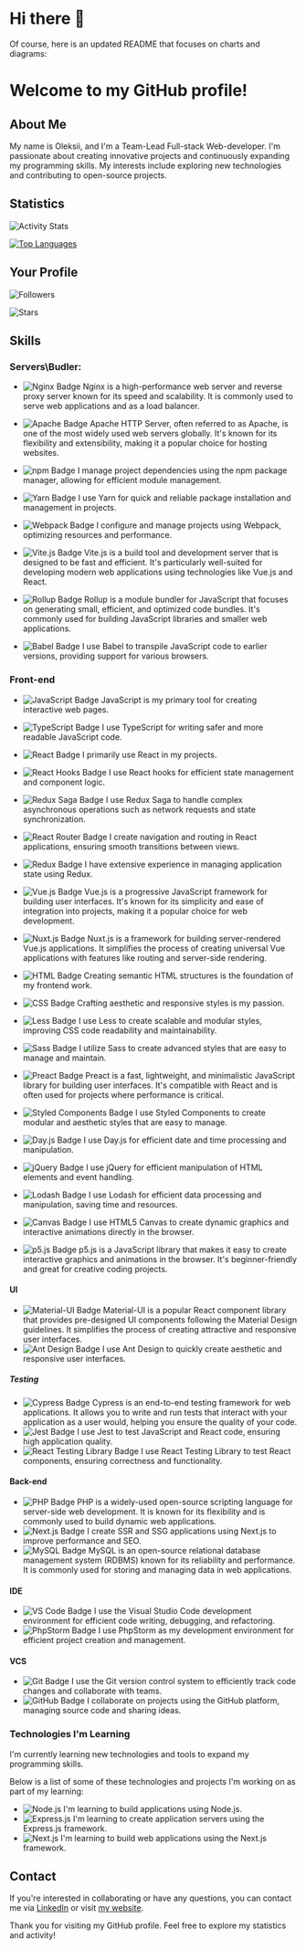 # Hi there 👋

Of course, here is an updated README that focuses on charts and diagrams:

# Welcome to my GitHub profile!

## About Me

My name is Oleksii, and I'm a Team-Lead Full-stack Web-developer. I'm passionate about creating innovative projects and continuously expanding my programming skills. My interests include exploring new technologies and contributing to open-source projects.

## Statistics

![Activity Stats](https://github-readme-stats.vercel.app/api?username=OleksiiFursov&show_icons=true&theme=radical&count_private=true)

[![Top Languages](https://github-readme-stats.vercel.app/api/top-langs/?username=OleksiiFursov&layout=compact&theme=radical&langs_count=10)](https://github.com/OleksiiFursov)

## Your Profile

![Followers](https://img.shields.io/github/followers/OleksiiFursov?label=Followers&style=social)

![Stars](https://img.shields.io/github/stars/OleksiiFursov?label=Stars&style=social)

## Skills

### Servers\Budler:
- ![Nginx Badge](https://img.shields.io/badge/-Nginx-269539?logo=nginx&logoColor=white) Nginx is a high-performance web server and reverse proxy server known for its speed and scalability. It is commonly used to serve web applications and as a load balancer.
- ![Apache Badge](https://img.shields.io/badge/-Apache-D22128?logo=apache&logoColor=white) Apache HTTP Server, often referred to as Apache, is one of the most widely used web servers globally. It's known for its flexibility and extensibility, making it a popular choice for hosting websites.
- ![npm Badge](https://img.shields.io/badge/-npm-CB3837?logo=npm&logoColor=white) I manage project dependencies using the npm package manager, allowing for efficient module management.

- ![Yarn Badge](https://img.shields.io/badge/-Yarn-2C8EBB?logo=yarn&logoColor=white) I use Yarn for quick and reliable package installation and management in projects.
- ![Webpack Badge](https://img.shields.io/badge/-Webpack-8DD6F9?logo=webpack&logoColor=white) I configure and manage projects using Webpack, optimizing resources and performance.

- ![Vite.js Badge](https://img.shields.io/badge/-Vite.js-646CFF?logo=vite&logoColor=white) Vite.js is a build tool and development server that is designed to be fast and efficient. It's particularly well-suited for developing modern web applications using technologies like Vue.js and React.
- ![Rollup Badge](https://img.shields.io/badge/-Rollup-EC4A3F?logo=rollup.js&logoColor=white) Rollup is a module bundler for JavaScript that focuses on generating small, efficient, and optimized code bundles. It's commonly used for building JavaScript libraries and smaller web applications.
- ![Babel Badge](https://img.shields.io/badge/-Babel-F9DC3E?logo=babel&logoColor=white) I use Babel to transpile JavaScript code to earlier versions, providing support for various browsers.


### Front-end
- ![JavaScript Badge](https://img.shields.io/badge/-JavaScript-F7DF1E?logo=javascript&logoColor=white) JavaScript is my primary tool for creating interactive web pages.
- ![TypeScript Badge](https://img.shields.io/badge/-TypeScript-3178C6?logo=typescript&logoColor=white) I use TypeScript for writing safer and more readable JavaScript code.
- ![React Badge](https://img.shields.io/badge/-React-61DAFB?logo=react&logoColor=white) I primarily use React in my projects.
- ![React Hooks Badge](https://img.shields.io/badge/-React%20Hooks-61DAFB?logo=react&logoColor=white) I use React hooks for efficient state management and component logic.
- ![Redux Saga Badge](https://img.shields.io/badge/-Redux%20Saga-999999?logo=redux-saga&logoColor=white) I use Redux Saga to handle complex asynchronous operations such as network requests and state synchronization.
- ![React Router Badge](https://img.shields.io/badge/-React%20Router-CA4245?logo=react-router&logoColor=white) I create navigation and routing in React applications, ensuring smooth transitions between views.
- ![Redux Badge](https://img.shields.io/badge/-Redux-764ABC?logo=redux&logoColor=white) I have extensive experience in managing application state using Redux.
- ![Vue.js Badge](https://img.shields.io/badge/-Vue.js-4FC08D?logo=vue.js&logoColor=white) Vue.js is a progressive JavaScript framework for building user interfaces. It's known for its simplicity and ease of integration into projects, making it a popular choice for web development.
- ![Nuxt.js Badge](https://img.shields.io/badge/-Nuxt.js-00C58E?logo=nuxt.js&logoColor=white) Nuxt.js is a framework for building server-rendered Vue.js applications. It simplifies the process of creating universal Vue applications with features like routing and server-side rendering.
- ![HTML Badge](https://img.shields.io/badge/-HTML5-E34F26?logo=html5&logoColor=white) Creating semantic HTML structures is the foundation of my frontend work.
- ![CSS Badge](https://img.shields.io/badge/-CSS3-1572B6?logo=css3&logoColor=white) Crafting aesthetic and responsive styles is my passion.
- ![Less Badge](https://img.shields.io/badge/-Less-1D365D?logo=less&logoColor=white) I use Less to create scalable and modular styles, improving CSS code readability and maintainability.
- ![Sass Badge](https://img.shields.io/badge/-Sass-CC6699?logo=sass&logoColor=white) I utilize Sass to create advanced styles that are easy to manage and maintain.
- ![Preact Badge](https://img.shields.io/badge/-Preact-673AB8?logo=preact&logoColor=white) Preact is a fast, lightweight, and minimalistic JavaScript library for building user interfaces. It's compatible with React and is often used for projects where performance is critical.
- ![Styled Components Badge](https://img.shields.io/badge/-Styled%20Components-DB7093?logo=styled-components&logoColor=white) I use Styled Components to create modular and aesthetic styles that are easy to manage.
- ![Day.js Badge](https://img.shields.io/badge/-Day.js-F9C300?logo=javascript&logoColor=white) I use Day.js for efficient date and time processing and manipulation.
- ![jQuery Badge](https://img.shields.io/badge/-jQuery-0769AD?logo=jquery&logoColor=white) I use jQuery for efficient manipulation of HTML elements and event handling.

- ![Lodash Badge](https://img.shields.io/badge/-Lodash-14A800?logo=lodash&logoColor=white) I use Lodash for efficient data processing and manipulation, saving time and resources.

- ![Canvas Badge](https://img.shields.io/badge/-Canvas-150F1D?logo=html5&logoColor=white) I use HTML5 Canvas to create dynamic graphics and interactive animations directly in the browser.

- ![p5.js Badge](https://img.shields.io/badge/-p5.js-ED225D?logo=p5.js&logoColor=white) p5.js is a JavaScript library that makes it easy to create interactive graphics and animations in the browser. It's beginner-friendly and great for creative coding projects.

#### UI
- ![Material-UI Badge](https://img.shields.io/badge/-Material--UI-0081CB?logo=material-ui&logoColor=white) Material-UI is a popular React component library that provides pre-designed UI components following the Material Design guidelines. It simplifies the process of creating attractive and responsive user interfaces.
- ![Ant Design Badge](https://img.shields.io/badge/-Ant%20Design-0170FE?logo=ant-design&logoColor=white) I use Ant Design to quickly create aesthetic and responsive user interfaces.


##### Testing
- ![Cypress Badge](https://img.shields.io/badge/-Cypress-17202C?logo=cypress&logoColor=white) Cypress is an end-to-end testing framework for web applications. It allows you to write and run tests that interact with your application as a user would, helping you ensure the quality of your code.
- ![Jest Badge](https://img.shields.io/badge/-Jest-C21325?logo=jest&logoColor=white) I use Jest to test JavaScript and React code, ensuring high application quality.
- ![React Testing Library Badge](https://img.shields.io/badge/-React%20Testing%20Library-E33332?logo=testing-library&logoColor=white) I use React Testing Library to test React components, ensuring correctness and functionality.

#### Back-end
- ![PHP Badge](https://img.shields.io/badge/-PHP-777BB4?logo=php&logoColor=white) PHP is a widely-used open-source scripting language for server-side web development. It is known for its flexibility and is commonly used to build dynamic web applications.
- ![Next.js Badge](https://img.shields.io/badge/-Next.js-000000?logo=next.js&logoColor=white) I create SSR and SSG applications using Next.js to improve performance and SEO.
- ![MySQL Badge](https://img.shields.io/badge/-MySQL-4479A1?logo=mysql&logoColor=white) MySQL is an open-source relational database management system (RDBMS) known for its reliability and performance. It is commonly used for storing and managing data in web applications.


#### IDE 
- ![VS Code Badge](https://img.shields.io/badge/-VS%20Code-007ACC?logo=visual-studio-code&logoColor=white) I use the Visual Studio Code development environment for efficient code writing, debugging, and refactoring.
- ![PhpStorm Badge](https://img.shields.io/badge/-PhpStorm-000000?logo=phpstorm&logoColor=white) I use PhpStorm as my development environment for efficient project creation and management.

#### VCS

- ![Git Badge](https://img.shields.io/badge/-Git-F05032?logo=git&logoColor=white) I use the Git version control system to efficiently track code changes and collaborate with teams.
- ![GitHub Badge](https://img.shields.io/badge/-GitHub-181717?logo=github&logoColor=white) I collaborate on projects using the GitHub platform, managing source code and sharing ideas.


### Technologies I'm Learning

I'm currently learning new technologies and tools to expand my programming skills.

 Below is a list of some of these technologies and projects I'm working on as part of my learning:

- ![Node.js](https://img.shields.io/badge/-Node.js-339933?logo=node.js&logoColor=white) I'm learning to build applications using Node.js.
- ![Express.js](https://img.shields.io/badge/-Express.js-000000?logo=express&logoColor=white) I'm learning to create application servers using the Express.js framework.
- ![Next.js](https://img.shields.io/badge/-Next.js-000000?logo=next.js&logoColor=white) I'm learning to build web applications using the Next.js framework.

## Contact

If you're interested in collaborating or have any questions, you can contact me via [LinkedIn](https://www.linkedin.com/in/nodepro) or visit [my website](https://crossfox.online).

Thank you for visiting my GitHub profile. Feel free to explore my statistics and activity!
